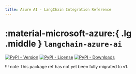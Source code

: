 ```yaml
---
title: Azure AI - LangChain Integration Reference
---
```


# :material-microsoft-azure:{ .lg .middle } `langchain-azure-ai`

[![PyPI - Version](https://img.shields.io/pypi/v/langchain-azure-ai?label=%20)](https://pypi.org/project/langchain-azure-ai/#history)
[![PyPI - License](https://img.shields.io/pypi/l/langchain-azure-ai)](https://opensource.org/licenses/MIT)
[![PyPI - Downloads](https://img.shields.io/pepy/dt/langchain-azure-ai)](https://pypistats.org/packages/langchain-azure-ai)

!!! note
    This package ref has not yet been fully migrated to v1.

